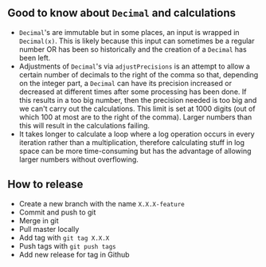 
## Good to know about `Decimal` and calculations

* `Decimal`'s are immutable but in some places, an input is wrapped in `Decimal(x)`. This is likely because this input
  can sometimes be a regular number OR has been so historically and the creation of a `Decimal` has been left.
* Adjustments of `Decimal`'s via `adjustPrecisions` is an attempt to allow a certain number of decimals to the right of 
  the comma so that, depending on the integer part, a `Decimal` can have its precision increased or decreased at 
  different times after some processing has been done. If this results in a too big number, then the precision needed is 
  too big and we can't carry out the calculations. This limit is set at 1000 digits (out of which 100 at most are to the
  right of the comma). Larger numbers than this will result in the calculations failing.
* It takes longer to calculate a loop where a log operation occurs in every iteration rather than a multiplication,
  therefore calculating stuff in log space can be more time-consuming but has the advantage of allowing larger numbers
  without overflowing.

## How to release

* Create a new branch with the name `X.X.X-feature`
* Commit and push to git
* Merge in git
* Pull master locally
* Add tag with `git tag X.X.X`
* Push tags with `git push tags`
* Add new release for tag in Github
